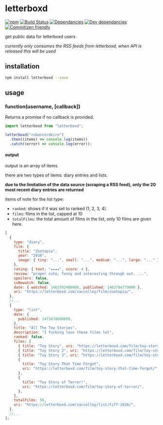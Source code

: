 # letterboxd

[![npm](https://img.shields.io/npm/v/letterboxd.svg)](https://www.npmjs.com/package/letterboxd)
[![Build Status](https://travis-ci.org/zaccolley/letterboxd.svg?branch=main)](https://travis-ci.org/zaccolley/letterboxd)
[![Dependancies](https://david-dm.org/zaccolley/letterboxd/status.svg)](https://david-dm.org/zaccolley/letterboxd)
[![Dev dependancies](https://david-dm.org/zaccolley/letterboxd/dev-status.svg)](https://david-dm.org/zaccolley/letterboxd?type=dev)
[![Commitizen friendly](https://img.shields.io/badge/commitizen-friendly-brightgreen.svg)](http://commitizen.github.io/cz-cli/)

get public data for letterboxd users

_currently only consumes the RSS feeds from letterboxd, when API is released this will be used_

## installation

```bash
npm install letterboxd --save
```

## usage

### function(username, [callback])

Returns a promise if no callback is provided.

```javascript
import letterboxd from "letterboxd";

letterboxd("rubencordeiro")
  .then((items) => console.log(items))
  .catch((error) => console.log(error));
```

#### output

output is an array of items.

there are two types of items: diary entries and lists.

**due to the limitation of the data source (scraping a RSS feed), only the 20 most recent diary entries are returned**

items of note for the list type:

- `ranked`: shows if it was set to ranked (1, 2, 3, 4).
- `films`: films in the list, capped at 10
- `totalFilms`: the total amount of films in the list, only 10 films are given here.

```javascript
[
  {
    type: "diary",
    film: {
      title: "Zootopia",
      year: "2016",
      image: { tiny: "...", small: "...", medium: "...", large: "..." },
    },
    rating: { text: "★★★★", score: 4 },
    review: "proper cute, funny and interesting through out. ...",
    spoilers: false,
    isRewatch: false,
    date: { watched: 1463702400000, published: 1463784779000 },
    uri: "https://letterboxd.com/zaccolley/film/zootopia/",
  },
  //...
  {
    type: "list",
    date: {
      published: 1473470608000,
    },
    title: "All The Toy Stories",
    description: "I fucking love these films lol",
    ranked: false,
    films: [
      { title: "Toy Story", uri: "https://letterboxd.com/film/toy-story/" },
      { title: "Toy Story 2", uri: "https://letterboxd.com/film/toy-story-2/" },
      { title: "Toy Story 3", uri: "https://letterboxd.com/film/toy-story-3/" },
      {
        title: "Toy Story That Time Forgot",
        uri: "https://letterboxd.com/film/toy-story-that-time-forgot/",
      },
      {
        title: "Toy Story of Terror!",
        uri: "https://letterboxd.com/film/toy-story-of-terror/",
      },
    ],
    totalFilms: 56,
    uri: "https://letterboxd.com/zaccolley/list/tiff-2016/",
  },
  //...
];
```
